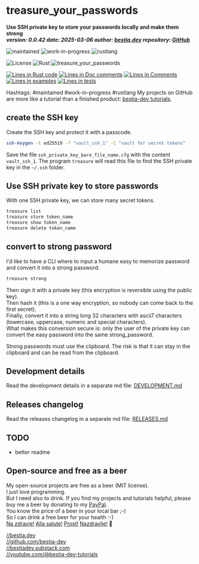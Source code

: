 <!-- markdownlint-disable MD041 -->
[//]: # (auto_md_to_doc_comments segment start A)

# treasure_your_passwords

[//]: # (auto_cargo_toml_to_md start)

**Use SSH private key to store your passwords locally and make them strong**  
***version: 0.0.42 date: 2025-03-06 author: [bestia.dev](https://bestia.dev) repository: [GitHub](https://github.com/bestia-dev/treasure_your_passwords)***

 ![maintained](https://img.shields.io/badge/maintained-green)
 ![work-in-progress](https://img.shields.io/badge/work_in_progress-yellow)
 ![rustlang](https://img.shields.io/badge/rustlang-orange)

[//]: # (auto_cargo_toml_to_md end)

 ![License](https://img.shields.io/badge/license-MIT-blue.svg)
 ![Rust](https://github.com/bestia-dev/treasure_your_passwords/workflows/rust_fmt_auto_build_test/badge.svg)
 ![treasure_your_passwords](https://bestia.dev/webpage_hit_counter/get_svg_image/779107454.svg)

[//]: # (auto_lines_of_code start)
[![Lines in Rust code](https://img.shields.io/badge/Lines_in_Rust-506-green.svg)](https://github.com/bestia-dev/treasure/)
[![Lines in Doc comments](https://img.shields.io/badge/Lines_in_Doc_comments-65-blue.svg)](https://github.com/bestia-dev/treasure/)
[![Lines in Comments](https://img.shields.io/badge/Lines_in_comments-58-purple.svg)](https://github.com/bestia-dev/treasure/)
[![Lines in examples](https://img.shields.io/badge/Lines_in_examples-0-yellow.svg)](https://github.com/bestia-dev/treasure/)
[![Lines in tests](https://img.shields.io/badge/Lines_in_tests-0-orange.svg)](https://github.com/bestia-dev/treasure/)

[//]: # (auto_lines_of_code end)

Hashtags: #maintained #work-in-progress #rustlang 
My projects on GitHub are more like a tutorial than a finished product: [bestia-dev tutorials](https://github.com/bestia-dev/tutorials_rust_wasm).  

## create the SSH key

Create the SSH key and protect it with a passcode.

```bash
ssh-keygen -t ed25519 -f "vault_ssh_1" -C "vault for secret tokens"
```

Save the file `ssh_private_key_bare_file_name.cfg` with the content `vault_ssh_1`. The program `treasure` will read this file to find the SSH private key in the `~/.ssh` folder.

## Use SSH private key to store passwords

With one SSH private key, we can store many secret tokens.

```bash
treasure list
treasure store token_name
treasure show token_name
treasure delete token_name
```

## convert to strong password

I'd like to have a CLI where to input a humane easy to memorize password and convert it into a strong password.  

```bash
treasure strong
```

Then sign it with a private key (this encryption is reversible using the public key).  
Then hash it (this is a one way encryption, so nobody can come back to the first secret).  
Finally, convert it into a string long 32 characters with ascii7 characters (lowercase, uppercase, numeric and special characters).  
What makes this conversion secure is: only the user of the private key can convert the easy password into the same strong_password.

Strong passwords must use the clipboard. The risk is that it can stay in the clipboard and can be read from the clipboard.

## Development details

Read the development details in a separate md file:
[DEVELOPMENT.md](DEVELOPMENT.md)

## Releases changelog

Read the releases changelog in a separate md file:
[RELEASES.md](RELEASES.md)

## TODO

- better readme

## Open-source and free as a beer

My open-source projects are free as a beer (MIT license).  
I just love programming.  
But I need also to drink. If you find my projects and tutorials helpful, please buy me a beer by donating to my [PayPal](https://paypal.me/LucianoBestia).  
You know the price of a beer in your local bar ;-)  
So I can drink a free beer for your health :-)  
[Na zdravje!](https://translate.google.com/?hl=en&sl=sl&tl=en&text=Na%20zdravje&op=translate) [Alla salute!](https://dictionary.cambridge.org/dictionary/italian-english/alla-salute) [Prost!](https://dictionary.cambridge.org/dictionary/german-english/prost) [Nazdravlje!](https://matadornetwork.com/nights/how-to-say-cheers-in-50-languages/) 🍻

[//bestia.dev](https://bestia.dev)  
[//github.com/bestia-dev](https://github.com/bestia-dev)  
[//bestiadev.substack.com](https://bestiadev.substack.com)  
[//youtube.com/@bestia-dev-tutorials](https://youtube.com/@bestia-dev-tutorials)  

[//]: # (auto_md_to_doc_comments segment end A)
